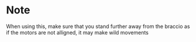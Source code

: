 # Note #

When using this, make sure that you stand further away from the braccio as if the motors are not alligned, it may make wild movements
